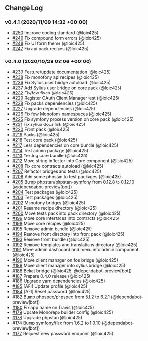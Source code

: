 ## Change Log

### v0.4.1 (2020/11/09 14:32 +00:00)
- [#250](https://github.com/Monofony/Monofony/pull/250) Improve coding standard (@loic425)
- [#249](https://github.com/Monofony/Monofony/pull/249) Fix compound form errors (@loic425)
- [#248](https://github.com/Monofony/Monofony/pull/248) Fix UI form theme (@loic425)
- [#247](https://github.com/Monofony/Monofony/pull/247) Fix api pack recipes (@loic425)

### v0.4.0 (2020/10/28 08:06 +00:00)
- [#239](https://github.com/Monofony/Monofony/pull/239) Feature/update documentation (@loic425)
- [#238](https://github.com/Monofony/Monofony/pull/238) Fix monofony api recipes (@loic425)
- [#236](https://github.com/Monofony/Monofony/pull/236) Fix Sylius user bridge autoload (@loic425)
- [#237](https://github.com/Monofony/Monofony/pull/237) Add Sylius user bridge on core pack (@loic425)
- [#232](https://github.com/Monofony/Monofony/pull/232) Fix/few fixes (@loic425)
- [#229](https://github.com/Monofony/Monofony/pull/229) Register OAuth Client Manager test (@loic425)
- [#228](https://github.com/Monofony/Monofony/pull/228) Fix packs dependencies (@loic425)
- [#227](https://github.com/Monofony/Monofony/pull/227) Upgrade dependencies (@loic425)
- [#226](https://github.com/Monofony/Monofony/pull/226) Fix few Monofony namespaces (@loic425)
- [#225](https://github.com/Monofony/Monofony/pull/225) Fix symfony process version on core pack (@loic425)
- [#221](https://github.com/Monofony/Monofony/pull/221) Fix sylius docs link (@loic425)
- [#220](https://github.com/Monofony/Monofony/pull/220) Front pack (@loic425)
- [#219](https://github.com/Monofony/Monofony/pull/219) Packs (@loic425)
- [#218](https://github.com/Monofony/Monofony/pull/218) Test core pack (@loic425)
- [#217](https://github.com/Monofony/Monofony/pull/217) Less dependencies on core bundle (@loic425)
- [#214](https://github.com/Monofony/Monofony/pull/214) Test admin package (@loic425)
- [#213](https://github.com/Monofony/Monofony/pull/213) Testing core bundle (@loic425)
- [#212](https://github.com/Monofony/Monofony/pull/212) Move string inflector into Core component (@loic425)
- [#208](https://github.com/Monofony/Monofony/pull/208) Fix core contracts autoload (@loic425)
- [#207](https://github.com/Monofony/Monofony/pull/207) Refactor bridges and tests (@loic425)
- [#206](https://github.com/Monofony/Monofony/pull/206) Add some phpstan to test packages (@loic425)
- [#205](https://github.com/Monofony/Monofony/pull/205) Bump phpstan/phpstan-symfony from 0.12.8 to 0.12.10 (@dependabot-preview[bot])
- [#204](https://github.com/Monofony/Monofony/pull/204) Test packages (@loic425)
- [#203](https://github.com/Monofony/Monofony/pull/203) Test packages (@loic425)
- [#202](https://github.com/Monofony/Monofony/pull/202) Monofony bridges (@loic425)
- [#201](https://github.com/Monofony/Monofony/pull/201) Rename recipe directory (@loic425)
- [#200](https://github.com/Monofony/Monofony/pull/200) Move tests pack into pack directory (@loic425)
- [#199](https://github.com/Monofony/Monofony/pull/199) Move core interfaces into contracts (@loic425)
- [#198](https://github.com/Monofony/Monofony/pull/198) Move core recipes (@loic425)
- [#195](https://github.com/Monofony/Monofony/pull/195) Remove admin bundle (@loic425)
- [#194](https://github.com/Monofony/Monofony/pull/194) Remove front directory into front pack (@loic425)
- [#193](https://github.com/Monofony/Monofony/pull/193) Remove front bundle (@loic425)
- [#192](https://github.com/Monofony/Monofony/pull/192) Remove templates and translations directory (@loic425)
- [#191](https://github.com/Monofony/Monofony/pull/191) Move admin dashboard and menu into admin component (@loic425)
- [#190](https://github.com/Monofony/Monofony/pull/190) Move client manager on fos bridge (@loic425)
- [#189](https://github.com/Monofony/Monofony/pull/189) Move client manager into sylius bridge (@loic425)
- [#188](https://github.com/Monofony/Monofony/pull/188) Behat bridge (@loic425, @dependabot-preview[bot])
- [#187](https://github.com/Monofony/Monofony/pull/187) Prepare 0.4.0 release (@loic425)
- [#186](https://github.com/Monofony/Monofony/pull/186) Upgrade yarn dependencies (@loic425)
- [#185](https://github.com/Monofony/Monofony/pull/185) [API] Update profile (@loic425)
- [#184](https://github.com/Monofony/Monofony/pull/184) [API] Reset password (@loic425)
- [#182](https://github.com/Monofony/Monofony/pull/182) Bump phpspec/phpspec from 5.1.2 to 6.2.1 (@dependabot-preview[bot])
- [#180](https://github.com/Monofony/Monofony/pull/180) Fix app name on Travis (@loic425)
- [#179](https://github.com/Monofony/Monofony/pull/179) Update Monorepo builder config (@loic425)
- [#178](https://github.com/Monofony/Monofony/pull/178) Upgrade phpstan (@loic425)
- [#174](https://github.com/Monofony/Monofony/pull/174) Bump symfony/flex from 1.6.2 to 1.9.10 (@dependabot-preview[bot])
- [#177](https://github.com/Monofony/Monofony/pull/177) Request new password endpoint (@loic425)
